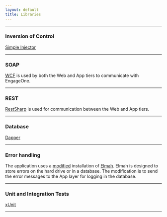 ```yaml
---
layout: default
title: Libraries
---
```


----------

### Inversion of Control

[Simple Injector](https://simpleinjector.org)

----------

### SOAP

[WCF](http://en.wikipedia.org/wiki/Windows_Communication_Foundation) is used by both the Web and App tiers to communicate with EngageOne.

----------

### REST

[RestSharp](http://restsharp.org/) is used for communication between the Web and App tiers.

----------

### Database

[Dapper](https://code.google.com/p/dapper-dot-net/)

----------

### Error handling

The application uses a [modified](http://qujck.com/elmah-in-the-enterprise/) installation of [Elmah](https://code.google.com/p/elmah/). Elmah is designed to store errors on the hard drive or in a database. The modification is to send the error messages to the App layer for logging in the database.

----------

### Unit and Integration Tests

[xUnit](http://xunit.github.io/)

----------

